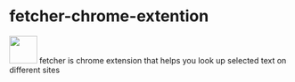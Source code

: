 # fetcher-chrome-extention
<img src="https://static.wikia.nocookie.net/the-microsoft-agent/images/e/ed/Image_%281%29.gif/revision/latest/top-crop/width/360/height/450?cb=20190127183042" width="50px">
fetcher is chrome extension that helps you look up selected text on different sites
